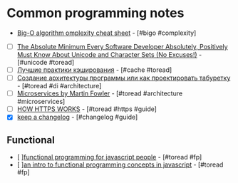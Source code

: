 # Common programming notes

* [Big-O algorithm omplexity cheat sheet](http://bigocheatsheet.com/) - [#bigo #complexity]
* [ ] [The Absolute Minimum Every Software Developer Absolutely, Positively Must Know About Unicode and Character Sets (No Excuses!)](https://www.joelonsoftware.com/2003/10/08/the-absolute-minimum-every-software-developer-absolutely-positively-must-know-about-unicode-and-character-sets-no-excuses/) - [#unicode #toread]
* [ ] [Лучшие практики кэширования](http://prgssr.ru/development/luchshie-praktiki-keshirovaniya.html) - [#сache #toread]
* [ ] [Создание архитектуры программы или как проектировать табуретку](https://habrahabr.ru/post/276593/) - [#toread #di #architecture]
* [ ] [Microservices by Martin Fowler](https://habrahabr.ru/post/249183/) - [#toread #architecture #microservices]
* [ ] [HOW HTTPS WORKS](https://howhttps.works/) - [#toread #https #guide]
* [x] [keep a changelog](https://keepachangelog.com/en/1.0.0/) - [#changelog #guide]

## Functional

* [ ][functional programming for javascript people](https://medium.com/@chetcorcos/functional-programming-for-javascript-people-1915d8775504) - [#toread #fp]
* [ ][an intro to functional programming concepts in javascript](https://medium.com/@collardeau/intro-to-functional-programming-concepts-in-javascript-b0650773139c) - [#toread #fp]
